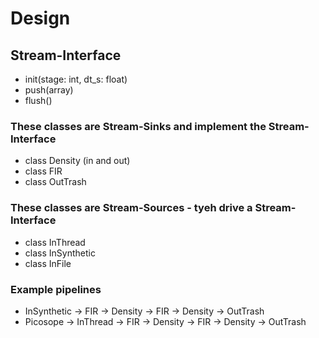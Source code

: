 # Design

## Stream-Interface

- init(stage: int, dt_s: float)
- push(array)
- flush()

### These classes are Stream-Sinks and implement the Stream-Interface

- class Density (in and out)
- class FIR
- class OutTrash

### These classes are Stream-Sources - tyeh drive a Stream-Interface

- class InThread
- class InSynthetic
- class InFile

### Example pipelines

- InSynthetic -> FIR -> Density -> FIR -> Density -> OutTrash
- Picosope -> InThread -> FIR -> Density -> FIR -> Density -> OutTrash
